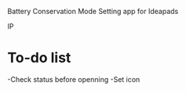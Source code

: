 Battery Conservation Mode Setting app for Ideapads

IP

# To-do list
-Check status before openning
-Set icon


